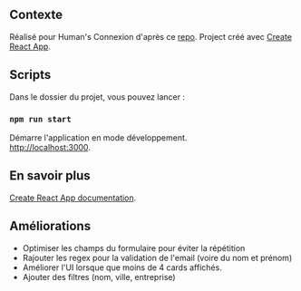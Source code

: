 ## Contexte

Réalisé pour Human's Connexion d'après ce [repo](https://github.com/Humans-Connexion/test).
Project créé avec [Create React App](https://github.com/facebook/create-react-app).

## Scripts

Dans le dossier du projet, vous pouvez lancer :

### `npm run start`

Démarre l'application en mode développement.<br />
[http://localhost:3000](http://localhost:3000).

## En savoir plus

[Create React App documentation](https://facebook.github.io/create-react-app/docs/getting-started).

## Améliorations

-   Optimiser les champs du formulaire pour éviter la répétition
-   Rajouter les regex pour la validation de l'email (voire du nom et prénom)
-   Améliorer l'UI lorsque que moins de 4 cards affichés.
-   Ajouter des filtres (nom, ville, entreprise)
